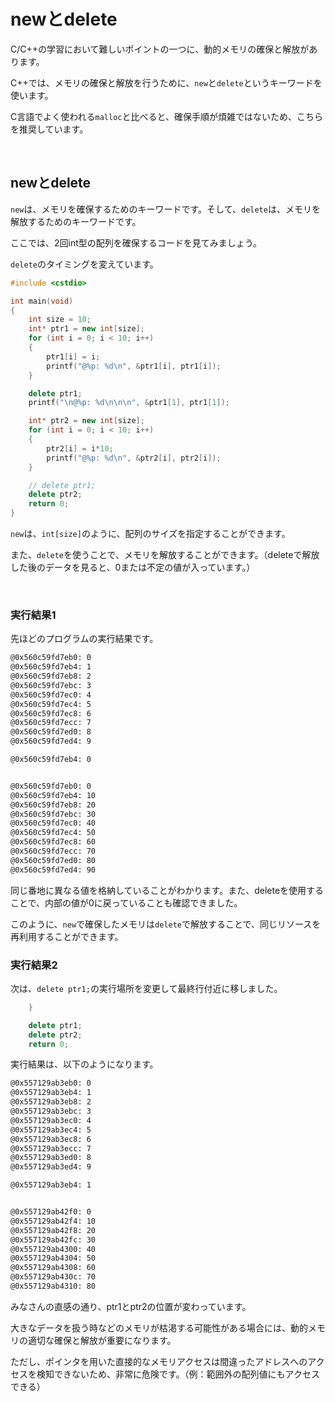 # newとdelete

C/C++の学習において難しいポイントの一つに、動的メモリの確保と解放があります。

C++では、メモリの確保と解放を行うために、`new`と`delete`というキーワードを使います。

C言語でよく使われる`malloc`と比べると、確保手順が煩雑ではないため、こちらを推奨しています。

<br>

## newとdelete

`new`は、メモリを確保するためのキーワードです。そして、`delete`は、メモリを解放するためのキーワードです。

ここでは、2回int型の配列を確保するコードを見てみましょう。

`delete`のタイミングを変えています。


```cpp
#include <cstdio>

int main(void)
{
    int size = 10;
    int* ptr1 = new int[size];
    for (int i = 0; i < 10; i++)
    {
        ptr1[i] = i;
        printf("@%p: %d\n", &ptr1[i], ptr1[i]);
    }

    delete ptr1;
    printf("\n@%p: %d\n\n\n", &ptr1[1], ptr1[1]);

    int* ptr2 = new int[size];
    for (int i = 0; i < 10; i++)
    {
        ptr2[i] = i*10;
        printf("@%p: %d\n", &ptr2[i], ptr2[i]);
    }

    // delete ptr1;
    delete ptr2;
    return 0;
}
```

`new`は、`int[size]`のように、配列のサイズを指定することができます。

また、`delete`を使うことで、メモリを解放することができます。（deleteで解放した後のデータを見ると、0または不定の値が入っています。）

<br>

### 実行結果1

先ほどのプログラムの実行結果です。


```bash
@0x560c59fd7eb0: 0
@0x560c59fd7eb4: 1
@0x560c59fd7eb8: 2
@0x560c59fd7ebc: 3
@0x560c59fd7ec0: 4
@0x560c59fd7ec4: 5
@0x560c59fd7ec8: 6
@0x560c59fd7ecc: 7
@0x560c59fd7ed0: 8
@0x560c59fd7ed4: 9

@0x560c59fd7eb4: 0


@0x560c59fd7eb0: 0
@0x560c59fd7eb4: 10
@0x560c59fd7eb8: 20
@0x560c59fd7ebc: 30
@0x560c59fd7ec0: 40
@0x560c59fd7ec4: 50
@0x560c59fd7ec8: 60
@0x560c59fd7ecc: 70
@0x560c59fd7ed0: 80
@0x560c59fd7ed4: 90
```

同じ番地に異なる値を格納していることがわかります。また、deleteを使用することで、内部の値が0に戻っていることも確認できました。

このように、`new`で確保したメモリは`delete`で解放することで、同じリソースを再利用することができます。

### 実行結果2

次は、`delete ptr1;`の実行場所を変更して最終行付近に移しました。

```cpp
    }

    delete ptr1;
    delete ptr2;
    return 0;
```

実行結果は、以下のようになります。

```bash
@0x557129ab3eb0: 0
@0x557129ab3eb4: 1
@0x557129ab3eb8: 2
@0x557129ab3ebc: 3
@0x557129ab3ec0: 4
@0x557129ab3ec4: 5
@0x557129ab3ec8: 6
@0x557129ab3ecc: 7
@0x557129ab3ed0: 8
@0x557129ab3ed4: 9

@0x557129ab3eb4: 1


@0x557129ab42f0: 0
@0x557129ab42f4: 10
@0x557129ab42f8: 20
@0x557129ab42fc: 30
@0x557129ab4300: 40
@0x557129ab4304: 50
@0x557129ab4308: 60
@0x557129ab430c: 70
@0x557129ab4310: 80
```

みなさんの直感の通り、ptr1とptr2の位置が変わっています。

大きなデータを扱う時などのメモリが枯渇する可能性がある場合には、動的メモリの適切な確保と解放が重要になります。

ただし、ポインタを用いた直接的なメモリアクセスは間違ったアドレスへのアクセスを検知できないため、非常に危険です。（例：範囲外の配列値にもアクセスできる）

<br>